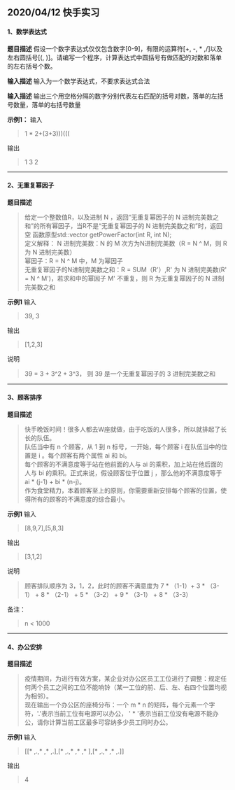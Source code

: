 ## 2020/04/12 快手实习

#### 1、数学表达式  
**题目描述**
假设一个数字表达式仅仅包含数字[0-9]，有限的运算符[+, -, * ,/]以及左右圆括号[(, )]。请编写一个程序，计算表达式中圆括号有做匹配的对数和落单的左右括号个数。

**输入描述**
输入为一个数学表达式，不要求表达式合法

**输入描述**
输出三个用空格分隔的数字分别代表左右匹配的括号对数，落单的左括号数量，落单的右括号数量

**示例1：**
输入
>1 * 2+(3+3)))(((

输出
>1 3 2

---
#### 2、无重复幂因子
**题目描述**
>给定一个整数值R，以及进制 N ，返回“无重复幂因子的 N 进制完美数之和”的所有幂因子，当R不是“无重复幂因子的 N 进制完美数之和”时，返回空
    函数原型std::vector<int> getPowerFactor(int R, int N);  
定义解释：
    N 进制完美数：N 的 M 次方为N进制完美数（R = N ^ M，则 R 为 N 进制完美数）  
    幂因子：R = N ^ M 中，M 为幂因子  
    无重复幂因子的N进制完美数之和：R = SUM（R'）,R' 为 N 进制完美数(R' = N ^ M')，若求和中的幂因子 M' 不重复，则 R 为无重复幂因子的 N 进制完美数之和

**示例1**
输入
>39, 3

输出
>[1,2,3]

说明
>39 = 3 + 3^2 + 3^3， 则 39 是一个无重复幂因子的 3 进制完美数之和

---
#### 3、顾客排序  

**题目描述**
>快手晚饭时间！很多人都去W座就做，由于吃饭的人很多，所以就排起了长长的队伍。  
队伍当中有 n 个顾客，从 1 到 n 标号，一开始，每个顾客 i 在队伍当中的位置是 i 。每个顾客有两个属性 ai 和 bi。  
每个顾客的不满意度等于站在他前面的人与 ai 的乘积，加上站在他后面的人与 bi 的乘积。正式来说，假设顾客位于位置 j ，那么他的不满意度等于 ai * (j-1) + bi * (n-j)。  
作为食堂精力，本着顾客至上的原则，你需要重新安排每个顾客的位置，使得所有的顾客的不满意度的综合最小。

**示例1**
输入
>[8,9,7],[5,8,3]

输出
>[3,1,2]

说明
> 顾客排队顺序为 3，1，2，此时的顾客不满意度为 7 * （1-1）+ 3 * （3-1） + 8 * （2-1） + 5 * （3-2） + 9 * （3-1） + 8 * （3-3）

备注：
> n < 1000

---
#### 4、办公安排
**题目描述**
> 疫情期间，为进行有效方案，某企业对办公区员工工位进行了调整：规定任何两个员工之间的工位不能响铃（某一工位的前、后、左、右四个位置均视为相邻）。  
现在输出一个办公区的座椅分布：一个 m * n 的矩阵，每个元素一个字符，'.'表示当前工位有电源可以办公， ' * '表示当前工位没有电源不能办公，请你计算当前工区最多可容纳多少员工同时办公。

**示例1**
输入
>[[* ,.,* ,* ,.],[* ,.,* ,* ,* ],[* ,.,* ,* ,.]]

输出
>4
